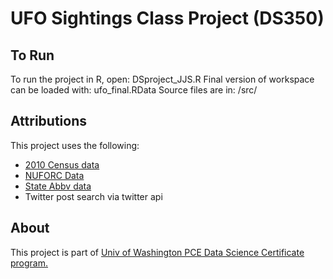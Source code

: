 # UFO Sightings Class Project (DS350)

## To Run
To run the project in R, open: DSproject_JJS.R
Final version of workspace can be loaded with: ufo_final.RData
Source files are in: /src/

## Attributions
This project uses the following:
- [2010 Census data](https://www.census.gov/library/publications/2011/compendia/statab/131ed/population.html)
- [NUFORC Data](https://www.kaggle.com/NUFORC/ufo-sightings)
- [State Abbv data](http://www.fonz.net/blog/archives/2008/04/06/csv-of-states-and-state-abbreviations/)
- Twitter post search via twitter api

## About
This project is part of [Univ of Washington PCE Data Science Certificate program.](https://www.pce.uw.edu/certificates/data-science)
